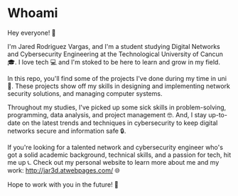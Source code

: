 # Whoami

Hey everyone! 👋

I'm Jared Rodriguez Vargas, and I'm a student studying Digital Networks and Cybersecurity Engineering at the Technological University of Cancun 🎓. I love tech 💻 and I'm stoked to be here to learn and grow in my field.

In this repo, you'll find some of the projects I've done during my time in uni 🚀. These projects show off my skills in designing and implementing network security solutions, and managing computer systems.

Throughout my studies, I've picked up some sick skills in problem-solving, programming, data analysis, and project management 🤓. And, I stay up-to-date on the latest trends and techniques in cybersecurity to keep digital networks secure and information safe 🔒.

If you're looking for a talented network and cybersecurity engineer who's got a solid academic background, technical skills, and a passion for tech, hit me up 📞. Check out my personal website to learn more about me and my work: http://jar3d.atwebpages.com/ 🌐

Hope to work with you in the future! 💪
